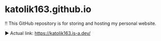 # katolik163.github.io
:bangbang: This GitHub repository is for storing and hosting my personal website.

:arrow_forward: Actual link: https://katolik163.is-a.dev/
